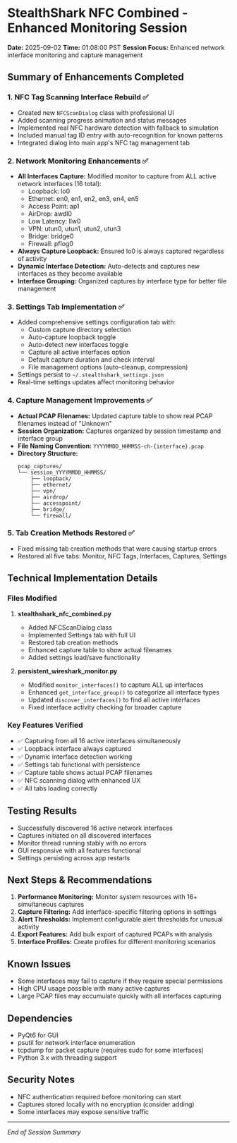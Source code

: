 # StealthShark NFC Combined - Enhanced Monitoring Session
**Date:** 2025-09-02
**Time:** 01:08:00 PST
**Session Focus:** Enhanced network interface monitoring and capture management

## Summary of Enhancements Completed

### 1. NFC Tag Scanning Interface Rebuild ✅
- Created new `NFCScanDialog` class with professional UI
- Added scanning progress animation and status messages
- Implemented real NFC hardware detection with fallback to simulation
- Included manual tag ID entry with auto-recognition for known patterns
- Integrated dialog into main app's NFC tag management tab

### 2. Network Monitoring Enhancements ✅
- **All Interfaces Capture:** Modified monitor to capture from ALL active network interfaces (16 total):
  - Loopback: lo0
  - Ethernet: en0, en1, en2, en3, en4, en5
  - Access Point: ap1
  - AirDrop: awdl0
  - Low Latency: llw0
  - VPN: utun0, utun1, utun2, utun3
  - Bridge: bridge0
  - Firewall: pflog0
- **Always Capture Loopback:** Ensured lo0 is always captured regardless of activity
- **Dynamic Interface Detection:** Auto-detects and captures new interfaces as they become available
- **Interface Grouping:** Organized captures by interface type for better file management

### 3. Settings Tab Implementation ✅
- Added comprehensive settings configuration tab with:
  - Custom capture directory selection
  - Auto-capture loopback toggle
  - Auto-detect new interfaces toggle
  - Capture all active interfaces option
  - Default capture duration and check interval
  - File management options (auto-cleanup, compression)
- Settings persist to `~/.stealthshark_settings.json`
- Real-time settings updates affect monitoring behavior

### 4. Capture Management Improvements ✅
- **Actual PCAP Filenames:** Updated capture table to show real PCAP filenames instead of "Unknown"
- **Session Organization:** Captures organized by session timestamp and interface group
- **File Naming Convention:** `YYYYMMDD_HHMMSS-ch-{interface}.pcap`
- **Directory Structure:**
  ```
  pcap_captures/
  └── session_YYYYMMDD_HHMMSS/
      ├── loopback/
      ├── ethernet/
      ├── vpn/
      ├── airdrop/
      ├── accesspoint/
      ├── bridge/
      └── firewall/
  ```

### 5. Tab Creation Methods Restored ✅
- Fixed missing tab creation methods that were causing startup errors
- Restored all five tabs: Monitor, NFC Tags, Interfaces, Captures, Settings

## Technical Implementation Details

### Files Modified
1. **stealthshark_nfc_combined.py**
   - Added NFCScanDialog class
   - Implemented Settings tab with full UI
   - Restored tab creation methods
   - Enhanced capture table to show actual filenames
   - Added settings load/save functionality

2. **persistent_wireshark_monitor.py**
   - Modified `monitor_interfaces()` to capture ALL up interfaces
   - Enhanced `get_interface_group()` to categorize all interface types
   - Updated `discover_interfaces()` to find all active interfaces
   - Fixed interface activity checking for broader capture

### Key Features Verified
- ✅ Capturing from all 16 active interfaces simultaneously
- ✅ Loopback interface always captured
- ✅ Dynamic interface detection working
- ✅ Settings tab functional with persistence
- ✅ Capture table shows actual PCAP filenames
- ✅ NFC scanning dialog with enhanced UX
- ✅ All tabs loading correctly

## Testing Results
- Successfully discovered 16 active network interfaces
- Captures initiated on all discovered interfaces
- Monitor thread running stably with no errors
- GUI responsive with all features functional
- Settings persisting across app restarts

## Next Steps & Recommendations
1. **Performance Monitoring:** Monitor system resources with 16+ simultaneous captures
2. **Capture Filtering:** Add interface-specific filtering options in settings
3. **Alert Thresholds:** Implement configurable alert thresholds for unusual activity
4. **Export Features:** Add bulk export of captured PCAPs with analysis
5. **Interface Profiles:** Create profiles for different monitoring scenarios

## Known Issues
- Some interfaces may fail to capture if they require special permissions
- High CPU usage possible with many active captures
- Large PCAP files may accumulate quickly with all interfaces capturing

## Dependencies
- PyQt6 for GUI
- psutil for network interface enumeration
- tcpdump for packet capture (requires sudo for some interfaces)
- Python 3.x with threading support

## Security Notes
- NFC authentication required before monitoring can start
- Captures stored locally with no encryption (consider adding)
- Some interfaces may expose sensitive traffic

---
*End of Session Summary*
